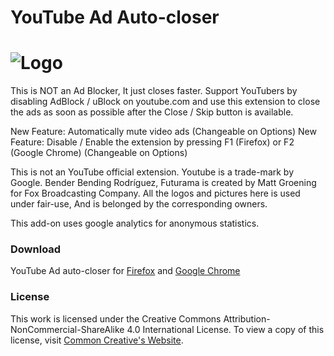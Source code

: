 YouTube Ad Auto-closer
=====
![Logo](https://addons.mozilla.org/user-media/previews/thumbs/192/192740.jpg?modified=1622132899)
====
This is NOT an Ad Blocker, It just closes faster.
Support YouTubers by disabling AdBlock / uBlock on youtube.com and use this extension to close the ads as soon as possible after the Close / Skip button is available.

New Feature: Automatically mute video ads (Changeable on Options)
New Feature: Disable / Enable the extension by pressing F1 (Firefox) or F2 (Google Chrome) (Changeable on Options)

This is not an YouTube official extension.
Youtube is a trade-mark by Google.
Bender Bending Rodríguez, Futurama is created by Matt Groening for Fox Broadcasting Company.
All the logos and pictures here is used under fair-use, And is belonged by the corresponding owners.

This add-on uses google analytics for anonymous statistics.

### Download
YouTube Ad auto-closer for [Firefox][Firefox] and [Google Chrome][GoogleChrome]

### License

This work is licensed under the Creative Commons Attribution-NonCommercial-ShareAlike 4.0 International License.
To view a copy of this license, visit [Common Creative's Website][License].

[GoogleChrome]: <https://chrome.google.com/webstore/detail/youtube-ad-auto-closer/janhkcfgfnafdebdmlbnhopmnoiepmpc>
[Firefox]: <https://addons.mozilla.org/en-US/firefox/addon/youtube-ads-auto-closer/>
[License]: <https://creativecommons.org/licenses/by-nc-sa/4.0/>
